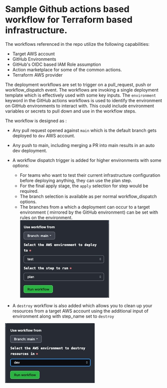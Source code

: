# Sample Github actions based workflow for Terraform based infrastructure.

The workflows referenced in the repo utilize the following capabilities:
- Target AWS account
- GitHub Environments
- GitHub's OIDC based IAM Role assumption
- Action marketplace for some of the common actions.
- Terraform AWS provider

The deployment workflows are set to trigger on a pull_request, push or workflow_dispatch event. The workflows are invoking a single deployment template which is effectively used with some key inputs. The `environment` keyword in the GitHub actions workflows is used to identify the environment on GitHub environments to interact with. This could include environment variables or secrets to pull down and use in the workflow steps.

The workflow is designed as :
- Any pull request opened against `main` which is the default branch gets deployed to `dev` AWS account.
- Any push to main, including merging a PR into main results in an auto dev deployment.
- A workflow dispatch trigger is added for higher environments with some options:
    - For teams who want to test their current infrastructure configuration before deploying anything, they can use the plan step.
    - For the final apply stage, the `apply` selection for step would be required.
    - The branch selection is available as per normal workflow_dispatch options. 
    - The branches from a which a deployment can occur to a target environment ( mirrored by the GitHub environment) can be set with rules on the environment.
![](./images/workflow_dispatch.jpg)

- A `destroy` workflow is also added which allows you to clean up your resources from a target AWS account using the additional input of environment along with step_name set to `destroy`

![](./images/workflow_dispatch_destroy.jpg)